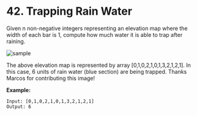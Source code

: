 # 42. Trapping Rain Water

Given n non-negative integers representing an elevation map where the width of each bar is 1, compute how much water it is able to trap after raining.

![sample](/rainwatertrap.png)

The above elevation map is represented by array [0,1,0,2,1,0,1,3,2,1,2,1]. In this case, 6 units of rain water (blue section) are being trapped. Thanks Marcos for contributing this image!

**Example:**

    Input: [0,1,0,2,1,0,1,3,2,1,2,1]
    Output: 6
